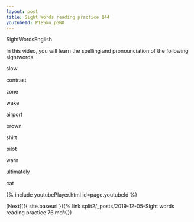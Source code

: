 ```yaml
---
layout: post
title: Sight Words reading practice 144
youtubeId: P1E5ku_pGW0
---
```

 
 
SightWordsEnglish

In this video, you will learn the spelling and pronounciation of the following sightwords.

slow

contrast

zone

wake

airport

brown

shirt

pilot

warn

ultimately

cat 



 
{% include youtubePlayer.html id=page.youtubeId %}
 
 

[Next]({{ site.baseurl }}{% link  split2/_posts/2019-12-05-Sight words reading practice 76.md%})
 
